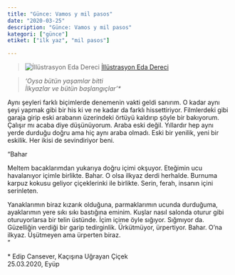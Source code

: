 ```yaml
---
title: "Günce: Vamos y mil pasos"
date: "2020-03-25"
description: "Günce: Vamos y mil pasos"
kategori: ["günce"]
etiket: ["ilk yaz", "mil pasos"]

---
```


>![İllüstrasyon Eda Dereci](/images/eda-dereci-kirmizi.jpg) [İllüstrasyon Eda Dereci](https://www.instagram.com/p/BvJlHrHgcWG)

>*‘Oysa bütün yaşamlar bitti  
İlkyazlar ve bütün başlangıçlar’\**

Aynı şeyleri farklı biçimlerde denemenin vakti geldi sanırım. O kadar aynı şeyi yapmak gibi bir his ki ve ne kadar da farklı hissettiriyor. Filmlerdeki gibi garaja girip eski arabanın üzerindeki örtüyü kaldırıp şöyle bir bakıyorum. Çalışır mı acaba diye düşünüyorum. Araba eski değil. Yıllardır hep aynı yerde durduğu doğru ama hiç aynı araba olmadı. Eski bir yenilik, yeni bir eskilik. Her ikisi de sevindiriyor beni.

<!--more-->

“Bahar

Meltem bacaklarımdan yukarıya doğru içimi okşuyor. Eteğimin ucu havalanıyor içimle birlikte. Bahar. O olsa ilkyaz derdi herhalde. Burnuma karpuz kokusu geliyor çiçeklerinki ile birlikte. Serin, ferah, insanın içini serinleten. 

Yanaklarımın biraz kızarık olduğuna, parmaklarımın ucunda durduğuma, ayaklarımın yere sıkı sıkı bastığına eminim. Kuşlar nasıl salonda oturur gibi oturuyorlarsa bir telin üstünde. İçim içime öyle sığıyor. Sığmıyor da. Güzelliğin verdiği bir garip tedirginlik. Ürkütmüyor, ürpertiyor. Bahar. O’na ilkyaz. Üşütmeyen ama ürperten biraz.  
”

\* Edip Cansever, Kaçışına Uğrayan Çiçek  
25.03.2020, Eyüp
